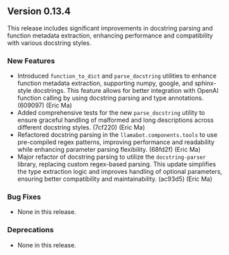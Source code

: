 ## Version 0.13.4

This release includes significant improvements in docstring parsing and function metadata extraction, enhancing performance and compatibility with various docstring styles.

### New Features

- Introduced `function_to_dict` and `parse_docstring` utilities to enhance function metadata extraction, supporting numpy, google, and sphinx-style docstrings. This feature allows for better integration with OpenAI function calling by using docstring parsing and type annotations. (609097) (Eric Ma)
- Added comprehensive tests for the new `parse_docstring` utility to ensure graceful handling of malformed and long descriptions across different docstring styles. (7cf220) (Eric Ma)
- Refactored docstring parsing in the `llamabot.components.tools` to use pre-compiled regex patterns, improving performance and readability while enhancing parameter parsing flexibility. (68fd2f) (Eric Ma)
- Major refactor of docstring parsing to utilize the `docstring-parser` library, replacing custom regex-based parsing. This update simplifies the type extraction logic and improves handling of optional parameters, ensuring better compatibility and maintainability. (ac93d5) (Eric Ma)

### Bug Fixes

- None in this release.

### Deprecations

- None in this release.
